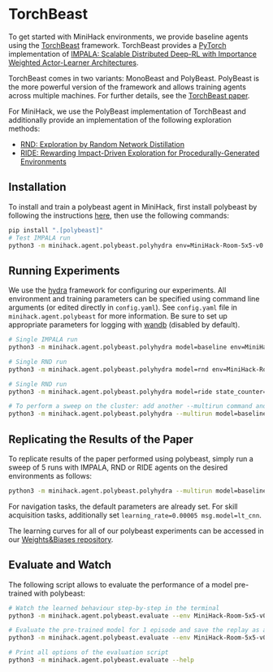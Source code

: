 # TorchBeast

To get started with MiniHack environments, we provide baseline agents using the [TorchBeast](https://github.com/facebookresearch/torchbeast) framework.
TorchBeast provides a [PyTorch](https://pytorch.org/) implementation of [IMPALA: Scalable Distributed Deep-RL with Importance Weighted Actor-Learner Architectures](https://arxiv.org/abs/1802.01561).

TorchBeast comes in two variants: MonoBeast and PolyBeast. PolyBeast is the more powerful version of the framework and allows training agents across multiple machines. For further details, see the [TorchBeast paper](https://arxiv.org/abs/1910.03552).

For MiniHack, we use the PolyBeast implementation of TorchBeast and additionally provide an implementation of the following exploration methods:
- [RND: Exploration by Random Network Distillation](https://arxiv.org/abs/1810.12894)
- [RIDE: Rewarding Impact-Driven Exploration for Procedurally-Generated Environments](https://arxiv.org/abs/2002.12292)

## Installation

To install and train a polybeast agent in MiniHack, first install polybeast by following the instructions [here](https://github.com/facebookresearch/torchbeast#installing-polybeast), then use the following commands:

```bash
pip install ".[polybeast]"
# Test IMPALA run
python3 -m minihack.agent.polybeast.polyhydra env=MiniHack-Room-5x5-v0 total_steps=100000
```

## Running Experiments

We use the [hydra](https://github.com/facebookresearch/hydra) framework for configuring our experiments. All environment and training parameters can be specified using command line arguments (or edited directly in `config.yaml`). See `config.yaml` file in  `minihack.agent.polybeast` for more information. Be sure to set up appropriate parameters for logging with [wandb](https://wandb.ai/site) (disabled by default).


```bash
# Single IMPALA run
python3 -m minihack.agent.polybeast.polyhydra model=baseline env=MiniHack-Room-5x5-v0 total_steps=1000000

# Single RND run
python3 -m minihack.agent.polybeast.polyhydra model=rnd env=MiniHack-Room-5x5-v0 total_steps=1000000

# Single RND run
python3 -m minihack.agent.polybeast.polyhydra model=ride state_counter=coordinates env=MiniHack-Room-5x5-v0 total_steps=1000000

# To perform a sweep on the cluster: add another --multirun command and comma-separate values
python3 -m minihack.agent.polybeast.polyhydra --multirun model=baseline,rnd env=MiniHack-Room-Random-15x15-v0,MiniHack-Room-Monster-15x15-v0 total_steps=10000000
```

## Replicating the Results of the Paper

To replicate results of the paper performed using polybeast, simply run a sweep of 5 runs with IMPALA, RND or RIDE agents on the desired environments as follows:

```bash
python3 -m minihack.agent.polybeast.polyhydra --multirun model=baseline name=1,2,3,4,5 env=MiniHack-Room-Random-15x15-v0,MiniHack-Room-Monster-15x15-v0 total_steps=10000000
```

For navigation tasks, the default parameters are already set. For skill acquisition tasks, additionally set `learning_rate=0.00005 msg.model=lt_cnn`.

The learning curves for all of our polybeast experiments can be accessed in our [Weights&Biases repository](https://wandb.ai/minihack).

## Evaluate and Watch

The following script allows to evaluate the performance of a model pre-trained with polybeast:

```bash
# Watch the learned behaviour step-by-step in the terminal
python3 -m minihack.agent.polybeast.evaluate --env MiniHack-Room-5x5-v0 -c /path/to/checkpoint/directory --watch

# Evaluate the pre-trained model for 1 episode and save the replay as a GIF file
python3 -m minihack.agent.polybeast.evaluate --env MiniHack-Room-5x5-v0 -c /path/to/checkpoint/directory -n 1 --no-watch --save_gif --gif_path replay.gif

# Print all options of the evaluation script
python3 -m minihack.agent.polybeast.evaluate --help
```
